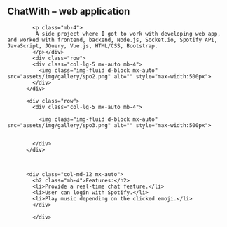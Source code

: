 <h2 class="text-uppercase mb-4"> ChatWith – web application</h2>

<div class="row">
  <div class="col-md-12 mx-auto">
               
            <p class="mb-4">
             A side project where I got to work with developing web app, and worked with frontend, backend, Node.js, Socket.io, Spotify API, JavaScript, JQuery, Vue.js, HTML/CSS, Bootstrap.       
            </p></div>
            <div class="row">
            <div class="col-lg-5 mx-auto mb-4">
              <img class="img-fluid d-block mx-auto" src="assets/img/gallery/spo2.png" alt="" style="max-width:500px">
            </div>
          </div>

          <div class="row">
            <div class="col-lg-5 mx-auto mb-4">

              <img class="img-fluid d-block mx-auto" src="assets/img/gallery/spo3.png" alt="" style="max-width:500px">


            </div>
          </div>
         


          <div class="col-md-12 mx-auto">
            <h2 class="mb-4">Features:</h2>
            <li>Provide a real-time chat feature.</li>
            <li>User can login with Spotify.</li>
            <li>Play music depending on the clicked emoji.</li>
            </div>
           
            </div>
